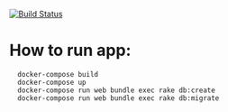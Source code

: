 [![Build Status](https://travis-ci.com/madding/cources.svg?branch=master)](https://travis-ci.com/madding/cources)

# How to run app:

```
  docker-compose build
  docker-compose up
  docker-compose run web bundle exec rake db:create
  docker-compose run web bundle exec rake db:migrate
```
